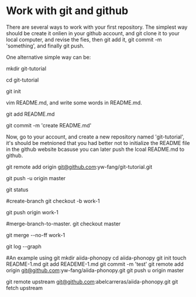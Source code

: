 # Work with git and github

There are several ways to work with your first repository. The simplest way
should be create it onlien in your github account, and git clone it to your local computer, and revise the fies, then git add it, git commit -m 'something', and finally git push. 

One alternative simple way can be:

mkdir git-tutorial

cd git-tutorial

git init

vim README.md, and write some words in README.md.

git add README.md

git commit -m 'create README.md'

Now, go to your account, and create a new repository named 'git-tutorial', it's should be metnioned that you had better not to initialize the README file in the github website bcasuse you can later push the lcoal README.md to github.

git remote add origin git@github.com:yw-fang/git-tutorial.git

git push -u origin master

git status

#create-branch
git checkout -b work-1

git push origin work-1

#merge-branch-to-master.
git checkout master

git merge --no-ff work-1

git log --graph

#An example using git
mkdir aiida-phonopy
cd aiida-phonopy
git init 
touch README-1.md
git add READEME-1.md
git commit -m 'test'
git remote add origin git@github.com:yw-fang/aiida-phonopy.git
git push u origin master

git remote upstream git@github.com:abelcarreras/aiida-phonopy.git
git fetch upstream
